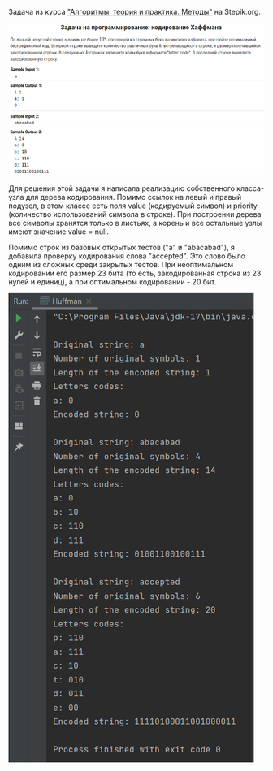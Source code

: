 Задача из курса ["Алгоритмы: теория и практика. Методы"](https://stepik.org/course/217) на Stepik.org.

![img.png](img.png)

Для решения этой задачи я написала реализацию собственного класса-узла для дерева кодирования. Помимо ссылок на левый и
правый подузел, в этом классе есть поля value (кодируемый символ) и priority (количество использований символа в строке).
При построении дерева все символы хранятся только в листьях, а корень и все остальные узлы имеют значение value = null. 

Помимо строк из базовых открытых тестов ("a" и "abacabad"), я добавила проверку кодирования слова "accepted". Это слово
было одним из сложных среди закрытых тестов. При неоптимальном кодировании его размер 23 бита (то есть, закодированная
строка из 23 нулей и единиц), а при оптимальном кодировании - 20 бит.

![img1.png](img1.png)